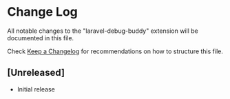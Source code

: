 # Change Log

All notable changes to the "laravel-debug-buddy" extension will be documented in this file.

Check [Keep a Changelog](http://keepachangelog.com/) for recommendations on how to structure this file.

## [Unreleased]

- Initial release